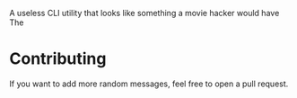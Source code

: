 A useless CLI utility that looks like something a movie hacker would have 
The 
# Contributing
If you want to add more random messages, feel free to open a pull request.
